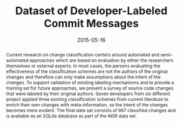---
abstract: Current research on change classification centers around automated and semi-automated
  approaches which are based on evaluation by either the researchers themselves or
  external experts. In most cases, the persons evaluating the effectiveness of the
  classification schemes are not the authors of the original changes and therefore
  can only make assumptions about the intent of the changes. To support validation
  of existing labeling mechanisms and to provide a training set for future approaches,
  we present a survey of source code changes that were labeled by their original authors.
  Seven developers from six different project applied three existing classification
  schemes from current literature to enrich their own changes with meta-information,
  so the intent of the changes becomes more evident. The final data set consists of
  967 classified changes and is available as an SQLite database as part of the MSR
  data set.
authors:
- Andreas Mauczka
- Florian Brosch
- Christian Schanes
- Thomas Grechenig
date: '2015-05-16'
featured: false
publication_types:
- '0'
publishDate: '2015-05-16'
title: Dataset of Developer-Labeled Commit Messages
url_pdf: ''
---